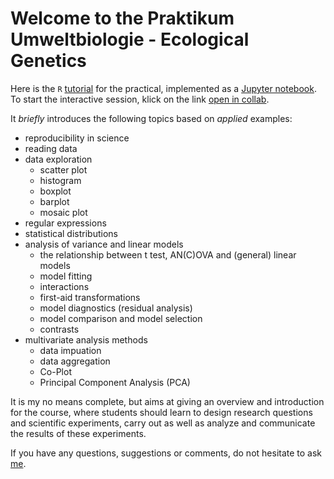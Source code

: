 # Welcome to the Praktikum Umweltbiologie - Ecological Genetics

Here is the `R` [tutorial](https://github.com/scrameri/Umweltbiologie/blob/master/Tutorials.ipynb) for the practical, implemented as a [Jupyter notebook](https://jupyter.org/). To start the interactive session, klick on the link [open in collab](https://colab.research.google.com/github/scrameri/Umweltbiologie/blob/master/Tutorials.ipynb).

It *briefly* introduces the following topics based on *applied* examples:
* reproducibility in science
* reading data
* data exploration
  * scatter plot
  * histogram
  * boxplot
  * barplot
  * mosaic plot
* regular expressions
* statistical distributions
* analysis of variance and linear models
  * the relationship between t test, AN(C)OVA and (general) linear models
  * model fitting
  * interactions
  * first-aid transformations
  * model diagnostics (residual analysis)
  * model comparison and model selection
  * contrasts
* multivariate analysis methods
  * data impuation
  * data aggregation
  * Co-Plot
  * Principal Component Analysis (PCA)

It is my no means complete, but aims at giving an overview and introduction for the course, where students should learn to design research questions and scientific experiments, carry out as well as analyze and communicate the results of these experiments.

If you have any questions, suggestions or comments, do not hesitate to ask [me](mailto:simon.crameri@env.ethz.ch).
